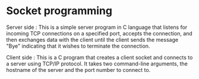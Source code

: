 # Socket programming  
 Server side : This is a simple server program in C language that listens for incoming TCP connections on a specified port, accepts the connection, and then exchanges data with the client until the client sends the message "Bye" indicating that it wishes to terminate the connection.
 
Client side : This is a C program that creates a client socket and connects to a server using TCP/IP protocol. It takes two command-line arguments, the hostname of the server and the port number to connect to.
